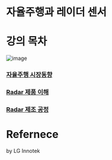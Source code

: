 # 자율주행과 레이더 센서

# 강의 목차
![image](https://user-images.githubusercontent.com/39285147/180576298-bf6e1df8-0a45-4401-aa67-e762ac24335d.png)

### [자율주행 시장동향](https://github.com/hchoi256/lg-ai-auto-driving-radar-sensor/blob/main/self-driving-and-radar-sensor/self-driving-trend.md)
### [Radar 제품 이해](https://github.com/hchoi256/lg-ai-auto-driving-radar-sensor/blob/main/self-driving-and-radar-sensor/radar-prod.md)
### [Radar 제조 공정](https://github.com/hchoi256/lg-ai-auto-driving-radar-sensor/blob/main/self-driving-and-radar-sensor/radar-manufacturing.md)

# Refernece
by LG Innotek
